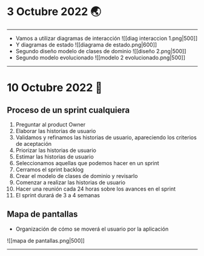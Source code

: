 # 3 Octubre 2022 🌏
---
- Vamos a utilizar diagramas de interacción
![[diag interaccion 1.png|500]]
- Y diagramas de estado
![[diagrama de estado.png|600]]
- Segundo diseño modelo de clases de dominio
![[diseño 2.png|500]]
- Segundo modelo evolucionado 
![[modelo 2 evolucionado.png|500]]

---
# 10 Octubre 2022 🏐
## Proceso de un sprint cualquiera
1. Preguntar al product Owner
2. Elaborar las historias de usuario
3. Validamos y refinamos las historias de usuario, apareciendo los criterios de aceptación
4. Priorizar las historias de usuario
5. Estimar las historias de usuario
6. Seleccionamos aquellas que podemos hacer en un sprint 
7. Cerramos el sprint backlog
8. Crear el modelo de clases de dominio y revisarlo
9. Comenzar a realizar las historias de usuario
10. Hacer una reunión cada 24 horas sobre los avances en el sprint
11. El sprint durará de 3 a 4 semanas

## Mapa de pantallas
- Organización de cómo se moverá el usuario por la aplicación

![[mapa de pantallas.png|500]]

---